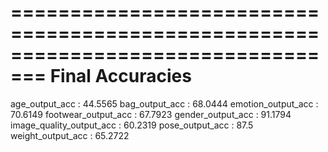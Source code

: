 =================================================================================
Final Accuracies
=================================================================================

age_output_acc           : 44.5565
bag_output_acc           : 68.0444
emotion_output_acc       : 70.6149
footwear_output_acc      : 67.7923
gender_output_acc        : 91.1794
image_quality_output_acc : 60.2319
pose_output_acc          : 87.5
weight_output_acc        : 65.2722

